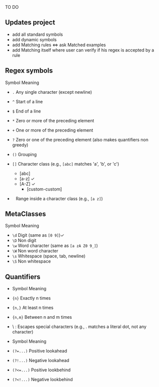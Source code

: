 TO DO

## Updates project
- add all standard symbols
- add dynamic symbols
- add Matching rules <=> ask Matched examples
- add Matching itself where user can verify if his regex is accepted by a rule 

## Regex symbols
  Symbol   Meaning                                                                                                                     
-  `.`      Any single character (except newline)                                                                                       
-  `^`      Start of a line                                                                                                             
-  `$`      End of a line                                                                                                               
-  `*`      Zero or more of the preceding element                                                                                       
-  `+`      One or more of the preceding element                                                                                        
-  `?`      Zero or one of the preceding element (also makes quantifiers non greedy)                                                    
-  `()`     Grouping                                                                                                                    
-  `[]`     Character class (e.g., `[abc]` matches 'a', 'b', or 'c')
    - [abc]
    - [a-z] ✓
    - [A-Z] ✓
        - [custom-custom]

-  ` `      Range inside a character class (e.g., `[a z]`)                                                                              
 
## MetaClasses  
Symbol   Meaning                                  
-  `\d`     Digit (same as `[0 9]`)✓
-  `\D`     Non digit
-  `\w`     Word character (same as `[a zA Z0 9_]`)
-  `\W`     Non word character                       
-  `\s`     Whitespace (space, tab, newline)         
-  `\S`     Non whitespace                           

## Quantifiers

-  Symbol    Meaning                
-  `{n}`     Exactly n times        
-  `{n,}`    At least n times       
-  `{n,m}`   Between n and m times  
 
 
- \ : Escapes special characters (e.g., \. matches a literal dot, not any character)
 
-  Symbol       Meaning              
-  `(?=...)`    Positive lookahead   
-  `(?!...)`    Negative lookahead   
-  `(?<=...)`   Positive lookbehind  
-  `(?<!...)`   Negative lookbehind  
 
 
 
